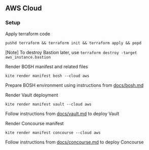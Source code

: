 ## AWS Cloud

### Setup

Apply terraform code
```
pushd terraform && terraform init && terraform apply && popd
```

[Note]
To destroy Bastion later, use `terraform destroy -target aws_instance.bastion`

Render BOSH manifest and related files
```
kite render manifest bosh --cloud aws
```

Prepare BOSH environment using instructions from [docs/bosh.md](docs/bosh.md)

Render Vault deployment
```
kite render manifest vault --cloud aws
```

Follow instructions from [docs/vault.md](docs/vault.md) to deploy Vault

Render Concourse manifest
```
kite render manifest concourse --cloud aws
```

Follow instructions from [docs/concourse.md](docs/concourse.md) to deploy Concourse
